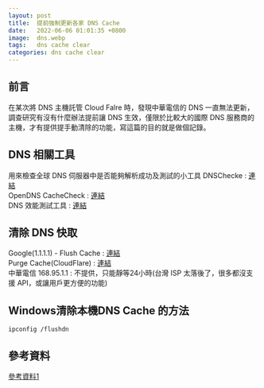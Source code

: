 ```yaml
---
layout: post
title:  提前強制更新各家 DNS Cache 
date:   2022-06-06 01:01:35 +0800
image:  dns.webp
tags:   dns cache clear 
categories: dns cache clear 
---
```

## 前言
在某次將 DNS 主機託管 Cloud Falre 時，發現中華電信的 DNS 一直無法更新，調查研究有沒有什麼辦法提前讓 DNS 生效，僅限於比較大的國際 DNS 服務商的主機，才有提供提手動清除的功能，寫這篇的目的就是做個記錄。

## DNS 相關工具
用來檢查全球 DNS 伺服器中是否能夠解析成功及測試的小工具
DNSChecke : [連結](https://dnschecker.org/)  
OpenDNS CacheCheck : [連結](https://cachecheck.opendns.com/)  
DNS 效能測試工具 : [連結](https://www.dnsperf.com/)  

## 清除 DNS 快取
Google(1.1.1.1) - Flush Cache : [連結](https://developers.google.com/speed/public-dns/cache)  
Purge Cache(CloudFlare) : [連結](https://1.1.1.1/purge-cache/)  
中華電信 168.95.1.1 : 不提供，只能靜等24小時(台灣 ISP 太落後了，很多都沒支援 API，或讓用戶更方便的功能)  

## Windows清除本機DNS Cache 的方法

```
ipconfig /flushdn
```

## 參考資料
[參考資料1](https://study.smallway.tw/other/6195/)
